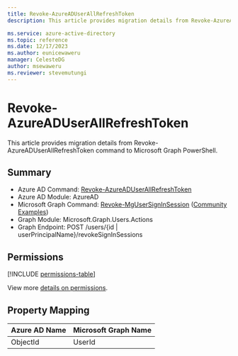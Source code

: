 ```yaml
---
title: Revoke-AzureADUserAllRefreshToken
description: This article provides migration details from Revoke-AzureADUserAllRefreshToken command to Microsoft Graph PowerShell.

ms.service: azure-active-directory
ms.topic: reference
ms.date: 12/17/2023
ms.author: eunicewaweru
manager: CelesteDG
author: msewaweru
ms.reviewer: stevemutungi
---
```


# Revoke-AzureADUserAllRefreshToken

This article provides migration details from Revoke-AzureADUserAllRefreshToken command to Microsoft Graph PowerShell.

## Summary

+ Azure AD Command: [Revoke-AzureADUserAllRefreshToken](/powershell/module/azuread/revoke-azureaduserallrefreshtoken)
+ Azure AD Module: AzureAD
+ Microsoft Graph Command: [Revoke-MgUserSignInSession](/powershell/module/microsoft.graph.users.actions/revoke-mgusersigninsession) ([Community Examples](https://github.com/orgs/msgraph/discussions?discussions_q=Revoke-MgUserSignInSession))
+ Graph Module: Microsoft.Graph.Users.Actions
+ Graph Endpoint:  POST /users/{id | userPrincipalName}/revokeSignInSessions

## Permissions

[!INCLUDE [permissions-table](~/graphref/api-reference/v1.0/includes/permissions/user-revokesigninsessions-permissions.md)]

View more [details on permissions](/graph/api/user-revokesigninsessions#permissions).

## Property Mapping

|Azure AD Name|Microsoft Graph Name|
|---|---|
|ObjectId|UserId|
